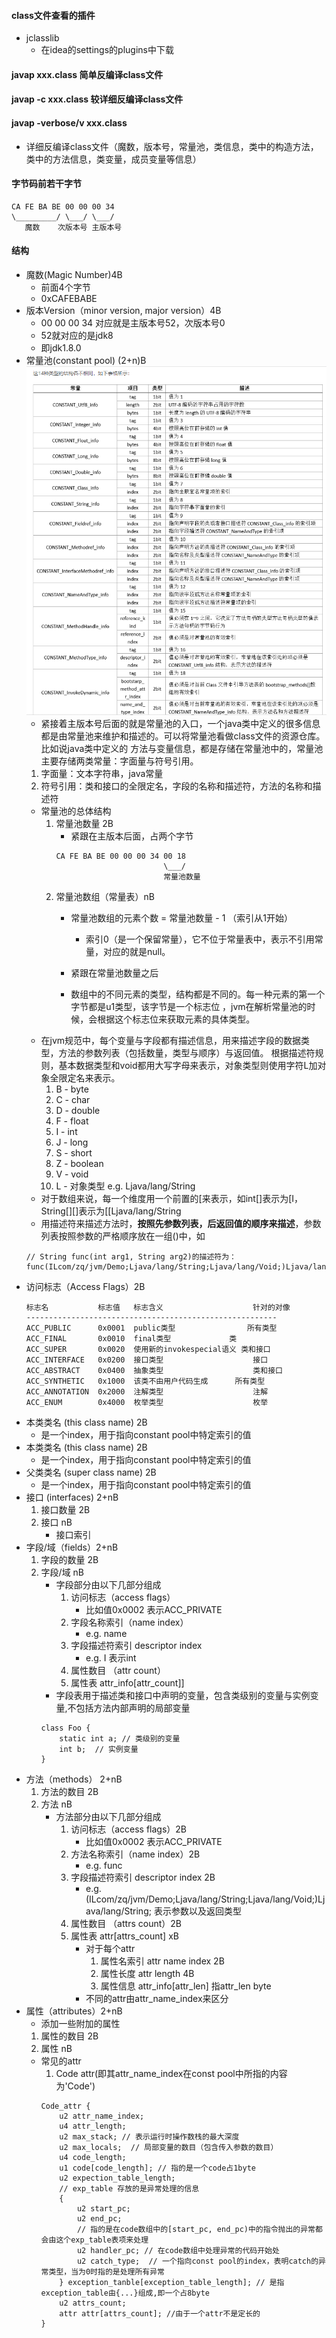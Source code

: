 #### class文件查看的插件
* jclasslib
    * 在idea的settings的plugins中下载
#### javap xxx.class 简单反编译class文件
#### javap -c xxx.class 较详细反编译class文件
#### javap -verbose/v xxx.class 
* 详细反编译class文件（魔数，版本号，常量池，类信息，类中的构造方法，类中的方法信息，类变量，成员变量等信息）
#### 字节码前若干字节
```
CA FE BA BE 00 00 00 34
\_________/ \___/ \___/
   魔数    次版本号 主版本号
```
#### 结构
* 魔数(Magic Number)4B
    * 前面4个字节
    * 0xCAFEBABE
* 版本Version（minor version, major version）4B
    * 00 00 00 34 对应就是主版本号52，次版本号0
    * 52就对应的是jdk8
    * 即jdk1.8.0
* 常量池(constant pool) (2+n)B
![](常量池中的14种类型.png)
    * 紧接着主版本号后面的就是常量池的入口，一个java类中定义的很多信息
        都是由常量池来维护和描述的。可以将常量池看做class文件的资源仓库。比如说java类中定义的
        方法与变量信息，都是存储在常量池中的，常量池主要存储两类常量：字面量与符号引用。
    1. 字面量：文本字符串，java常量
    2. 符号引用：类和接口的全限定名，字段的名称和描述符，方法的名称和描述符
    * 常量池的总体结构
        1. 常量池数量 2B
            * 紧跟在主版本后面，占两个字节
            ```
            CA FE BA BE 00 00 00 34 00 18
                                    \___/
                                    常量池数量
            ```
        2. 常量池数组（常量表）nB
            * 常量池数组的元素个数 = 常量池数量 - 1 （索引从1开始）
                * 索引0（是一个保留常量），它不位于常量表中，表示不引用常量，对应的就是null。
                
            * 紧跟在常量池数量之后
            * 数组中的不同元素的类型，结构都是不同的。每一种元素的第一个字节都是u1类型，该字节是一个标志位
                ，jvm在解析常量池的时候，会根据这个标志位来获取元素的具体类型。
    * 在jvm规范中，每个变量与字段都有描述信息，用来描述字段的数据类型，方法的参数列表（包括数量，类型与顺序）与返回值。
        根据描述符规则，基本数据类型和void都用大写字母来表示，对象类型则使用字符L加对象全限定名来表示。
        1. B - byte
        2. C - char
        3. D - double
        4. F - float
        5. I - int
        6. J - long
        7. S - short
        8. Z - boolean
        9. V - void
        10. L - 对象类型 e.g. Ljava/lang/String
    * 对于数组来说，每一个维度用一个前置的[来表示，如int[]表示为[I，String[][]表示为[[Ljava/lang/String
    * 用描述符来描述方法时，**按照先参数列表，后返回值的顺序来描述**，参数列表按照参数的严格顺序放在一组()中，如
    ```
    // String func(int arg1, String arg2)的描述符为：
    func(ILcom/zq/jvm/Demo;Ljava/lang/String;Ljava/lang/Void;)Ljava/lang/String;
    ```             
* 访问标志（Access Flags）2B
    ```
    标志名           标志值	标志含义	                针对的对像
    --------------------------------------------------------
    ACC_PUBLIC	    0x0001	public类型	            所有类型
    ACC_FINAL	    0x0010	final类型	            类
    ACC_SUPER	    0x0020	使用新的invokespecial语义	类和接口
    ACC_INTERFACE	0x0200	接口类型	                接口
    ACC_ABSTRACT	0x0400	抽象类型	                类和接口
    ACC_SYNTHETIC	0x1000	该类不由用户代码生成	    所有类型
    ACC_ANNOTATION 	0x2000	注解类型	                注解
    ACC_ENUM  	    0x4000	枚举类型	                枚举
    ```
* 本类类名 (this class name) 2B
    * 是一个index，用于指向constant pool中特定索引的值
* 本类类名 (this class name) 2B
    * 是一个index，用于指向constant pool中特定索引的值
* 父类类名 (super class name) 2B
    * 是一个index，用于指向constant pool中特定索引的值
* 接口 (interfaces) 2+nB
    1. 接口数量 2B
    2. 接口 nB
        * 接口索引
* 字段/域（fields）2+nB
    1. 字段的数量 2B
    2. 字段/域 nB
        * 字段部分由以下几部分组成
            1. 访问标志（access flags）
                * 比如值0x0002 表示ACC_PRIVATE
            2. 字段名称索引（name index）
                * e.g. name
            3. 字段描述符索引 descriptor index
                * e.g. I 表示int
            4. 属性数目 （attr count）
            5. 属性表 attr_info[attr_count]]
        * 字段表用于描述类和接口中声明的变量，包含类级别的变量与实例变量,不包括方法内部声明的局部变量
        ```
        class Foo {
            static int a; // 类级别的变量
            int b;  // 实例变量
        }
        ```
* 方法（methods） 2+nB
    1. 方法的数目 2B
    2. 方法 nB
        * 方法部分由以下几部分组成
            1. 访问标志（access flags）2B
                * 比如值0x0002 表示ACC_PRIVATE
            2. 方法名称索引（name index）2B
                * e.g. func
            3. 字段描述符索引 descriptor index 2B
                * e.g. (ILcom/zq/jvm/Demo;Ljava/lang/String;Ljava/lang/Void;)Ljava/lang/String; 表示参数以及返回类型
            4. 属性数目 （attrs count）2B
            5. 属性表 attr[attrs_count] xB
                * 对于每个attr
                    1. 属性名索引 attr name index 2B
                    2. 属性长度 attr length 4B
                    3. 属性信息 attr_info[attr_len] 指attr_len byte
                * 不同的attr由attr_name_index来区分 
* 属性（attributes）2+nB
    * 添加一些附加的属性
    1. 属性的数目 2B
    2. 属性 nB
    * 常见的attr
        1. Code attr(即其attr_name_index在const pool中所指的内容为'Code')
        ```
        Code_attr {
            u2 attr_name_index;
            u4 attr_length;
            u2 max_stack; // 表示运行时操作数栈的最大深度
            u2 max_locals;  // 局部变量的数目（包含传入参数的数目）
            u4 code_length;
            u1 code[code_length]; // 指的是一个code占1byte
            u2 expection_table_length;
            // exp_table 存放的是异常处理的信息
            {
                u2 start_pc;
                u2 end_pc;
                // 指的是在code数组中的[start_pc, end_pc)中的指令抛出的异常都会由这个exp_table表项来处理
                u2 handler_pc; // 在code数组中处理异常的代码开始处
                u2 catch_type;  // 一个指向const pool的index，表明catch的异常类型，当为0时指的是处理所有异常
            } exception_tanble[exception_table_length]; // 是指exception_table由{...}组成,即一个占8byte
            u2 attrs_count;
            attr attr[attrs_count]; //由于一个attr不是定长的
        }
        ```    
        
    

